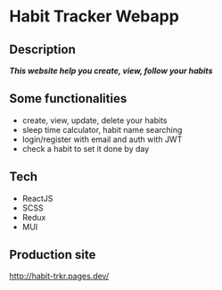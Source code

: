 # Habit Tracker Webapp

## Description

**_This website help you create, view, follow your habits_**

## Some functionalities

- create, view, update, delete your habits
- sleep time calculator, habit name searching
- login/register with email and auth with JWT
- check a habit to set it done by day

## Tech

- ReactJS
- SCSS
- Redux
- MUI

## Production site

http://habit-trkr.pages.dev/
